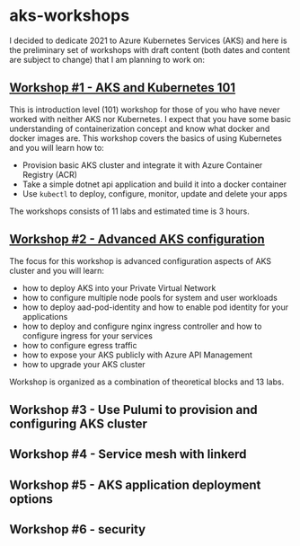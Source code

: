 # aks-workshops

I decided to dedicate 2021 to Azure Kubernetes Services (AKS) and here is the preliminary set of workshops with draft content (both dates and content are subject to change) that I am planning to work on:

## [Workshop #1 - AKS and Kubernetes 101](01-aks-and-k8s-101/readme.md)

This is introduction level (101) workshop for those of you who have never worked with neither AKS nor Kubernetes. I expect that you have some basic understanding of containerization concept and know what docker and docker images are. This workshop covers the basics of using Kubernetes and you will learn how to:
 * Provision basic AKS cluster and integrate it with Azure Container Registry (ACR)
 * Take a simple dotnet api application and build it into a docker container
 * Use `kubectl` to deploy, configure, monitor, update and delete your apps 

 The workshops consists of 11 labs and estimated time is 3 hours.
 
## [Workshop #2 - Advanced AKS configuration](02-aks-advanced-configuration/readme.md)

The focus for this workshop is advanced configuration aspects of AKS cluster and you will learn:

* how to deploy AKS into your Private Virtual Network 
* how to configure multiple node pools for system and user workloads
* how to deploy aad-pod-identity and how to enable pod identity for your applications
* how to deploy and configure nginx ingress controller and how to configure ingress for your services
* how to configure egress traffic
* how to expose your AKS publicly with Azure API Management 
* how to upgrade your AKS cluster

Workshop is organized as a combination of theoretical blocks and 13 labs.

## Workshop #3 - Use Pulumi to provision and configuring AKS cluster
## Workshop #4 - Service mesh with linkerd
## Workshop #5 - AKS application deployment options
## Workshop #6 - security



